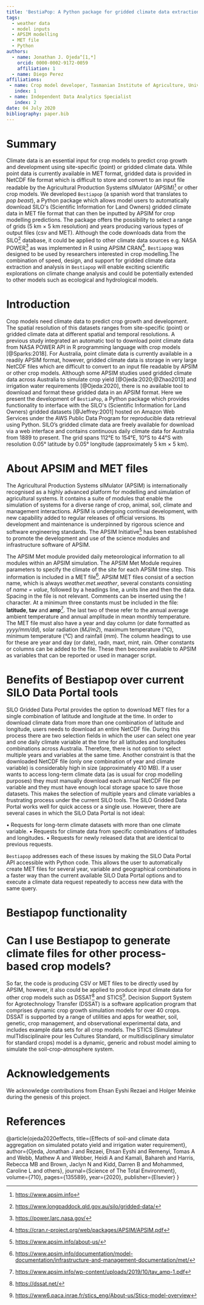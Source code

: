 ```yaml
---
title: 'BestiaPop: A Python package for gridded climate data extraction and processing'
tags:
  - weather data
  - model inputs
  - APSIM modelling
  - MET file
  - Python
authors:
  - name: Jonathan J. Ojeda^[1,*]
    orcid: 0000-0002-9172-0059
    affiliation: 1
  - name: Diego Perez
affiliations:
 - name: Crop model developer, Tasmanian Institute of Agriculture, University of Tasmania
   index: 1
 - name: Independent Data Analytics Specialist
   index: 2
date: 04 July 2020
bibliography: paper.bib
---
```


# Summary

Climate data is an essential input for crop models to predict crop growth and development using site-specific (point) or gridded climate data. While point data is currently available in MET format, gridded data is provided in NetCDF file format which is difficult to store and convert to an input file readable by the Agricultural Production Systems sIMulator (APSIM)[^1] or other crop models. We developed `Bestiapop` (a spanish word that translates to *pop beast*), a Python package which allows model users to automatically download SILO's (Scientific Information for Land Owners) gridded climate data in MET file format that can then be inputted by APSIM for crop modelling predictions. The package offers the possibility to select a range of grids (5 km × 5 km resolution) and years producing various types of output files (csv and MET). Although the code downloads data from the SILO[^2] database, it could be applied to other climate data sources e.g. NASA POWER[^3] as was implemented in R using APSIM CRAN[^4]. `Bestiapop` was designed to be used by researchers interested in crop modelling.The combination of speed, design, and support for gridded climate data extraction and analysis in `Bestiapop` will enable exciting scientific explorations on climate change analysis and could be potentially extended to other models such as ecological and hydrological models.

# Introduction

Crop models need climate data to predict crop growth and development. The spatial resolution of this datasets ranges from site-specific (point) or gridded climate data at different spatial and temporal resolutions. A previous study integrated an automatic tool to download point climate data from NASA POWER API in R programming language with crop models [@Sparks:2018]. For Australia, point climate data is currently available in a readily APSIM format, however, gridded climate data is storage in very large NetCDF files which are difficult to convert to an input file readable by APSIM or other crop models. Although some APSIM studies used gridded climate data across Australia to simulate crop yield [@Ojeda:2020;@Zhao2013] and irrigation water requirements [@Ojeda:2020], there is no available tool to download and format these gridded data in an APSIM format. Here we present the development of `BestiaPop`, a Python package which provides functionality to interface with the SILO's (Scientific Information for Land Owners) gridded datasets [@Jeffrey:2001] hosted on Amazon Web Services under the AWS Public Data Program for reproducible data retrieval using Python. SILO’s gridded climate data are freely available for download via a web interface and contains continuous daily climate data for Australia from 1889 to present. The grid spans 112°E to 154°E, 10°S to 44°S with resolution 0.05° latitude by 0.05° longitude (approximately 5 km × 5 km).

# About APSIM and MET files

The Agricultural Production Systems sIMulator (APSIM) is internationally recognised as a highly advanced platform for modelling and simulation of agricultural systems. It contains a suite of modules that enable the simulation of systems for a diverse range of crop, animal, soil, climate and management interactions. APSIM is undergoing continual development, with new capability added to regular releases of official versions. Its development and maintenance is underpinned by rigorous science and software engineering standards. The APSIM Initiative[^5] has been established to promote the development and use of the science modules and infrastructure software of APSIM.

The APSIM Met module provided daily meteorological information to all modules within an APSIM simulation. The APSIM Met Module requires parameters to specify the climate of the site for each APSIM time step. This information is included in a MET file[^6]. APSIM MET files consist of a section name, which is always *weather.met.weather*, several constants consisting of *name = value*, followed by a headings line, a units line and then the data. Spacing in the file is not relevant. Comments can be inserted using the ! character. At a minimum three constants must be included in the file: **latitude**, **tav** and **amp**[^7]. The last two of these refer to the annual average ambient temperature and annual amplitude in mean monthly temperature. The MET file must also have a year and day column (or date formatted as *yyyy/mm/dd*), solar radiation (*MJ/m2*), maximum temperature (*&deg;C*), minimum temperature (*&deg;C*) and rainfall (*mm*). The column headings to use for these are year and day (or date), radn, maxt, mint, rain. Other constants or columns can be added to the file. These then become available to APSIM as variables that can be reported or used in manager script.

# Benefits of Bestiapop over current SILO Data Portal tools

SILO Gridded Data Portal provides the option to download MET files for a single combination of latitude and longitude at the time. In order to download climate data from more than one combination of latitude and longitude, users needs to download an entire NetCDF file. During this process there are two selection fields in which the user can select one year and one daily climate variable at the time for all latitudes and longitudes combinations across Australia. Therefore, there is not option to select multiple years and variables at the same time. Another constraint is that the downloaded NetCDF file (only one combination of year and climate variable) is considerably high in size (approximately 410 MB). If a user wants to access long-term climate data (as is usual for crop modelling purposes) they must manually download each annual NetCDF file per variable and they must have enough local storage space to save those datasets. This makes the selection of multiple years and climate variables a frustrating process under the current SILO tools. The SILO Gridded Data Portal works well for quick access or a single use. However, there are several cases in which the SILO Data Portal is not ideal:

• Requests for long-term climate datasets with more than one climate variable.
• Requests for climate data from specific combinations of latitudes and longitudes.
• Requests for newly released data that are identical to previous requests.

`Bestiapop` addresses each of these issues by making the SILO Data Portal API accessible with Python code. This allows the user to automatically create MET files for several year, variable and geographical combinations in a faster way than the current available SILO Data Portal options and to execute a climate data request repeatedly to access new data with the same query.

# Bestiapop functionality

# Can I use Bestiapop to generate climate files for other process-based crop models?

So far, the code is producing CSV or MET files to be directly used by APSIM, however, it also could be applied to produce input climate data for other crop models such as DSSAT[^8] and STICS[^9]. Decision Support System for Agrotechnology Transfer (DSSAT) is a software application program that comprises dynamic crop growth simulation models for over 40 crops. DSSAT is supported by a range of utilities and apps for weather, soil, genetic, crop management, and observational experimental data, and includes example data sets for all crop models. The STICS (Simulateur mulTIdisciplinaire pour les Cultures Standard, or multidisciplinary simulator for standard crops) model is a dynamic, generic and robust model aiming to simulate the soil-crop-atmosphere system.

[^1]: https://www.apsim.info
[^2]: https://www.longpaddock.qld.gov.au/silo/gridded-data/
[^3]: https://power.larc.nasa.gov/
[^4]: https://cran.r-project.org/web/packages/APSIM/APSIM.pdf
[^5]: https://www.apsim.info/about-us/
[^6]: https://www.apsim.info/documentation/model-documentation/infrastructure-and-management-documentation/met/
[^7]: https://www.apsim.info/wp-content/uploads/2019/10/tav_amp-1.pdf
[^8]: https://dssat.net/
[^9]: https://www6.paca.inrae.fr/stics_eng/About-us/Stics-model-overview

# Acknowledgements

We acknowledge contributions from Ehsan Eyshi Rezaei and Holger Meinke during the genesis of this project.

# References

@article{ojeda2020effects,
  title={Effects of soil-and climate data aggregation on simulated potato yield and irrigation water requirement},
  author={Ojeda, Jonathan J and Rezaei, Ehsan Eyshi and Remenyi, Tomas A and Webb, Mathew A and Webber, Heidi A and Kamali, Bahareh and Harris, Rebecca MB and Brown, Jaclyn N and Kidd, Darren B and Mohammed, Caroline L and others},
  journal={Science of The Total Environment},
  volume={710},
  pages={135589},
  year={2020},
  publisher={Elsevier}
}